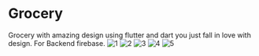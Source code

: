 # Grocery
Grocery with amazing design using flutter and dart you just fall in love with design.
For Backend firebase.
![1](https://user-images.githubusercontent.com/85708102/147500298-1db49158-69a2-4cf2-b6dc-bcc568047fb9.jpg)
![2](https://user-images.githubusercontent.com/85708102/147500558-6b5586e8-fb2c-4dab-8acb-7689bc0d3f62.jpg)
![3](https://user-images.githubusercontent.com/85708102/147500675-01d0011a-1f00-4ef7-a4dd-42153129e5f6.jpg)
![4](https://user-images.githubusercontent.com/85708102/147500694-e73ca1d8-ad40-487b-91f4-a4dfe104c816.jpg)
![5](https://user-images.githubusercontent.com/85708102/147500745-3731056b-cff0-465a-ab50-02cb723d2f81.jpg)
